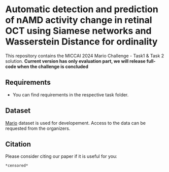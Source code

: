 # Automatic detection and prediction of nAMD activity change  in retinal OCT using Siamese networks and Wasserstein Distance for ordinality
 
This repository contains the MICCAI 2024 Mario Challenge - Task1 & Task 2 solution.
**Current version has only evaluation part, we will release full-code when the challenge is concluded**

## Requirements
- You can find requirements in the respective task folder.

## Dataset

 [Mario](https://youvenz.github.io/MARIO_challenge.github.io/) dataset is used for developement. Access to the data can be requested from the organizers.

    
## Citation

Please consider citing our paper if it is useful for you:

```
*censored*
```

